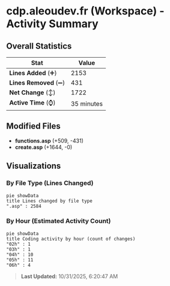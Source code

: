 # cdp.aleoudev.fr (Workspace) - Activity Summary 

## Overall Statistics

| Stat                   | Value                                                             |
| ---------------------- | ----------------------------------------------------------------- |
| **Lines Added** (➕)   | 2153                                          |
| **Lines Removed** (➖) | 431                                        |
| **Net Change** (↕)    | 1722                |
| **Active Time** (⌚)   | 35 minutes |


## Modified Files
- **functions.asp** (+509, -431)
- **create.asp** (+1644, -0)

## Visualizations

### By File Type (Lines Changed)

```mermaid
pie showData
title Lines changed by file type
".asp" : 2584
```

### By Hour (Estimated Activity Count)

```mermaid
pie showData
title Coding activity by hour (count of changes)
"02h" : 1
"03h" : 1
"04h" : 10
"05h" : 11
"06h" : 4
```


> **Last Updated:** 10/31/2025, 6:20:47 AM